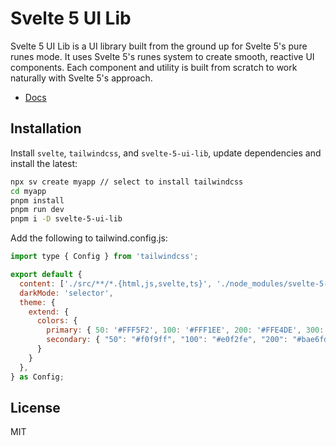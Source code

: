 # Svelte 5 UI Lib

Svelte 5 UI Lib is a UI library built from the ground up for Svelte 5's pure runes mode. It uses Svelte 5's runes system to create smooth, reactive UI components. Each component and utility is built from scratch to work naturally with Svelte 5's approach.

- [Docs](https://svelte-5-ui-lib.codewithshin.com/)

## Installation

Install `svelte`, `tailwindcss`, and `svelte-5-ui-lib`, update dependencies and install the latest:

```sh
npx sv create myapp // select to install tailwindcss
cd myapp
pnpm install
pnpm run dev
pnpm i -D svelte-5-ui-lib
```

Add the following to tailwind.config.js:

```js
import type { Config } from 'tailwindcss';

export default {
  content: ['./src/**/*.{html,js,svelte,ts}', './node_modules/svelte-5-ui-lib/**/*.{html,js,svelte,ts}', './node_modules/flowbite-svelte-icons/**/*.{html,js,svelte,ts}'],
  darkMode: 'selector',
  theme: {
    extend: {
      colors: {
        primary: { 50: '#FFF5F2', 100: '#FFF1EE', 200: '#FFE4DE', 300: '#FFD5CC', 400: '#FFBCAD', 500: '#FE795D', 600: '#EF562F', 700: '#EB4F27', 800: '#CC4522', 900: '#A5371B' },
        secondary: { "50": "#f0f9ff", "100": "#e0f2fe", "200": "#bae6fd", "300": "#7dd3fc", "400": "#38bdf8", "500": "#0ea5e9", "600": "#0284c7", "700": "#0369a1", "800": "#075985", "900": "#0c4a6e" },
      }
    }
  },
} as Config;
```

## License

MIT
